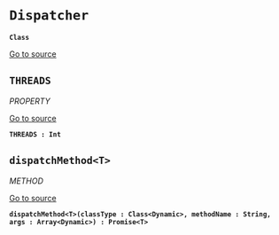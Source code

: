 
# `Dispatcher` 
**`Class`**





[Go to source](https://github.com/pboyer/verb/blob/master/src/verb/exe/Dispatcher.hx/#L12)







    
## `THREADS`
*PROPERTY*

[Go to source](https://github.com/pboyer/verb/blob/master/src/verb/exe/Dispatcher.hx/#L14)

**`THREADS : Int`**


    

    
## `dispatchMethod<T>`
*METHOD*

[Go to source](https://github.com/pboyer/verb/blob/master/src/verb/exe/Dispatcher.hx/#L40)

**`dispatchMethod<T>(classType : Class<Dynamic>, methodName : String, args : Array<Dynamic>) : Promise<T>`**


    
   




